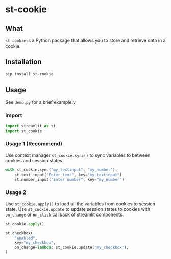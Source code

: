 # st-cookie

## What

`st-cookie` is a Python package that allows you to store and retrieve data in a cookie.

## Installation

```bash
pip install st-cookie
```

## Usage  

See `demo.py` for a brief example.v

### import

```python
import streamlit as st
import st_cookie
```

### Usage 1 (Recommend)  

Use context manager `st_cookie.sync()` to sync variables to between cookies and session states.

```python
with st_cookie.sync("my_textinput", "my_number"):
    st.text_input("Enter text", key="my_textinput")
    st.number_input("Enter number", key="my_number")
```

### Usage 2  

Use `st_cookie.apply()` to load all the variables from cookies to session state. Use `st_cookie.update` to update session states to cookies with `on_change` or `on_click` callback of streamlit components.

```python
st_cookie.apply()

st.checkbox(
    "enabled",
    key="my_checkbox",
    on_change=lambda: st_cookie.update("my_checkbox"),
)
```
